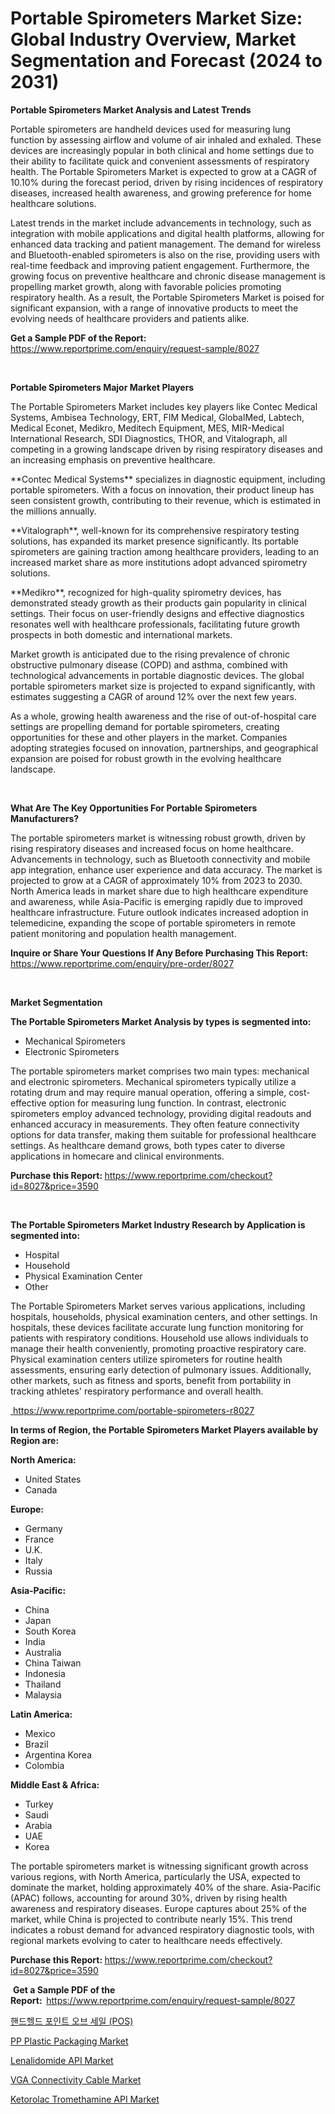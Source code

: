 <p><h1>Portable Spirometers Market Size: Global Industry Overview, Market Segmentation and Forecast (2024 to 2031)</h1></p><p><strong>Portable Spirometers Market Analysis and Latest Trends</strong></p>
<p><p>Portable spirometers are handheld devices used for measuring lung function by assessing airflow and volume of air inhaled and exhaled. These devices are increasingly popular in both clinical and home settings due to their ability to facilitate quick and convenient assessments of respiratory health. The Portable Spirometers Market is expected to grow at a CAGR of 10.10% during the forecast period, driven by rising incidences of respiratory diseases, increased health awareness, and growing preference for home healthcare solutions.</p><p>Latest trends in the market include advancements in technology, such as integration with mobile applications and digital health platforms, allowing for enhanced data tracking and patient management. The demand for wireless and Bluetooth-enabled spirometers is also on the rise, providing users with real-time feedback and improving patient engagement. Furthermore, the growing focus on preventive healthcare and chronic disease management is propelling market growth, along with favorable policies promoting respiratory health. As a result, the Portable Spirometers Market is poised for significant expansion, with a range of innovative products to meet the evolving needs of healthcare providers and patients alike.</p></p>
<p><strong>Get a Sample PDF of the Report:&nbsp;</strong> <a href="https://www.reportprime.com/enquiry/request-sample/8027">https://www.reportprime.com/enquiry/request-sample/8027</a></p>
<p>&nbsp;</p>
<p><strong>Portable Spirometers Major Market Players</strong></p>
<p><p>The Portable Spirometers Market includes key players like Contec Medical Systems, Ambisea Technology, ERT, FIM Medical, GlobalMed, Labtech, Medical Econet, Medikro, Meditech Equipment, MES, MIR-Medical International Research, SDI Diagnostics, THOR, and Vitalograph, all competing in a growing landscape driven by rising respiratory diseases and an increasing emphasis on preventive healthcare.</p><p>**Contec Medical Systems** specializes in diagnostic equipment, including portable spirometers. With a focus on innovation, their product lineup has seen consistent growth, contributing to their revenue, which is estimated in the millions annually. </p><p>**Vitalograph**, well-known for its comprehensive respiratory testing solutions, has expanded its market presence significantly. Its portable spirometers are gaining traction among healthcare providers, leading to an increased market share as more institutions adopt advanced spirometry solutions.</p><p>**Medikro**, recognized for high-quality spirometry devices, has demonstrated steady growth as their products gain popularity in clinical settings. Their focus on user-friendly designs and effective diagnostics resonates well with healthcare professionals, facilitating future growth prospects in both domestic and international markets.</p><p>Market growth is anticipated due to the rising prevalence of chronic obstructive pulmonary disease (COPD) and asthma, combined with technological advancements in portable diagnostic devices. The global portable spirometers market size is projected to expand significantly, with estimates suggesting a CAGR of around 12% over the next few years.</p><p>As a whole, growing health awareness and the rise of out-of-hospital care settings are propelling demand for portable spirometers, creating opportunities for these and other players in the market. Companies adopting strategies focused on innovation, partnerships, and geographical expansion are poised for robust growth in the evolving healthcare landscape.</p></p>
<p>&nbsp;</p>
<p><strong>What Are The Key Opportunities For Portable Spirometers Manufacturers?</strong></p>
<p><p>The portable spirometers market is witnessing robust growth, driven by rising respiratory diseases and increased focus on home healthcare. Advancements in technology, such as Bluetooth connectivity and mobile app integration, enhance user experience and data accuracy. The market is projected to grow at a CAGR of approximately 10% from 2023 to 2030. North America leads in market share due to high healthcare expenditure and awareness, while Asia-Pacific is emerging rapidly due to improved healthcare infrastructure. Future outlook indicates increased adoption in telemedicine, expanding the scope of portable spirometers in remote patient monitoring and population health management.</p></p>
<p><strong>Inquire or Share Your Questions If Any Before Purchasing This Report:</strong> <a href="https://www.reportprime.com/enquiry/pre-order/8027">https://www.reportprime.com/enquiry/pre-order/8027</a></p>
<p>&nbsp;</p>
<p><strong>Market Segmentation</strong></p>
<p><strong>The Portable Spirometers Market Analysis by types is segmented into:</strong></p>
<p><ul><li>Mechanical Spirometers</li><li>Electronic Spirometers</li></ul></p>
<p><p>The portable spirometers market comprises two main types: mechanical and electronic spirometers. Mechanical spirometers typically utilize a rotating drum and may require manual operation, offering a simple, cost-effective option for measuring lung function. In contrast, electronic spirometers employ advanced technology, providing digital readouts and enhanced accuracy in measurements. They often feature connectivity options for data transfer, making them suitable for professional healthcare settings. As healthcare demand grows, both types cater to diverse applications in homecare and clinical environments.</p></p>
<p><strong>Purchase this Report:&nbsp;</strong><a href="https://www.reportprime.com/checkout?id=8027&price=3590">https://www.reportprime.com/checkout?id=8027&price=3590</a></p>
<p>&nbsp;</p>
<p><strong>The Portable Spirometers Market Industry Research by Application is segmented into:</strong></p>
<p><ul><li>Hospital</li><li>Household</li><li>Physical Examination Center</li><li>Other</li></ul></p>
<p><p>The Portable Spirometers Market serves various applications, including hospitals, households, physical examination centers, and other settings. In hospitals, these devices facilitate accurate lung function monitoring for patients with respiratory conditions. Household use allows individuals to manage their health conveniently, promoting proactive respiratory care. Physical examination centers utilize spirometers for routine health assessments, ensuring early detection of pulmonary issues. Additionally, other markets, such as fitness and sports, benefit from portability in tracking athletes' respiratory performance and overall health.</p></p>
<p><a href="https://www.reportprime.com/portable-spirometers-r8027">&nbsp;https://www.reportprime.com/portable-spirometers-r8027</a></p>
<p><strong>In terms of Region, the Portable Spirometers Market Players available by Region are:</strong></p>
<p>
    <p> <strong> North America: </strong>
        <ul>
            <li>United States</li>
            <li>Canada</li>
        </ul>
        </p> 
    <p> <strong> Europe: </strong>
        <ul>
            <li>Germany</li>
            <li>France</li>
            <li>U.K.</li>
            <li>Italy</li>
            <li>Russia</li>
        </ul>
        </p> 
    <p> <strong> Asia-Pacific: </strong>
        <ul>
            <li>China</li>
            <li>Japan</li>
            <li>South Korea</li>
            <li>India</li>
            <li>Australia</li>
            <li>China Taiwan</li>
            <li>Indonesia</li>
            <li>Thailand</li>
            <li>Malaysia</li>
        </ul>
        </p> 
    <p> <strong> Latin America: </strong>
        <ul>
            <li>Mexico</li>
            <li>Brazil</li>
            <li>Argentina Korea</li>
            <li>Colombia</li>
        </ul>
        </p> 
    <p> <strong> Middle East & Africa: </strong>
        <ul>
            <li>Turkey</li>
            <li>Saudi</li>
            <li>Arabia</li>
            <li>UAE</li>
            <li>Korea</li>
        </ul>
    </p>
    </p>
<p><p>The portable spirometers market is witnessing significant growth across various regions, with North America, particularly the USA, expected to dominate the market, holding approximately 40% of the share. Asia-Pacific (APAC) follows, accounting for around 30%, driven by rising health awareness and respiratory diseases. Europe captures about 25% of the market, while China is projected to contribute nearly 15%. This trend indicates a robust demand for advanced respiratory diagnostic tools, with regional markets evolving to cater to healthcare needs effectively.</p></p>
<p><strong>Purchase this Report: </strong><a href="https://www.reportprime.com/checkout?id=8027&price=3590">https://www.reportprime.com/checkout?id=8027&price=3590</a></p>
<p>&nbsp;<strong>Get a Sample PDF of the Report:&nbsp;&nbsp;</strong><a href="https://www.reportprime.com/enquiry/request-sample/8027">https://www.reportprime.com/enquiry/request-sample/8027</a></p>
<p><strong></strong></p>
<p><p><a href="https://medium.com/@macking460/handheld-point-of-sale-pos-market-%EC%9D%98-%EA%B8%80%EB%A1%9C%EB%B2%8C-%EC%8B%9C%EC%9E%A5-%EA%B0%9C%EC%9A%94%EB%8A%94-%EC%A0%84-%EC%84%B8%EA%B3%84-%EB%B0%8F-%EC%A3%BC%EC%9A%94-%EC%8B%9C%EC%9E%A5%EC%9D%98-%EC%82%B0%EC%97%85%EC%97%90-%EC%98%81%ED%96%A5%EC%9D%84-%EB%AF%B8%EC%B9%98%EB%8A%94-%EC%A3%BC%EC%9A%94-%ED%8A%B8%EB%A0%8C%EB%93%9C%EC%97%90-%EB%8C%80%ED%95%9C-%EB%8F%85%ED%8A%B9%ED%95%9C-%EA%B4%80%EC%A0%90%EC%9D%84-f56accb978f2">핸드헬드 포인트 오브 세일 (POS)</a></p><p><a href="https://www.linkedin.com/pulse/pp-plastic-packaging-market-outlook-complete-industry-analysis-bz4wf?trackingId=AKQSXFZ4TtyR1yeU2iImRg%3D%3D">PP Plastic Packaging Market</a></p><p><a href="https://issuu.com/reportprime-2/docs/lenalidomide-api-market-size-2030.p_c72ddcb60fb22e">Lenalidomide API Market</a></p><p><a href="https://medium.com/@gracielawharris42024/comprehensive-analysis-of-the-global-vga-connectivity-cable-market-growth-trends-market-501cc662bf42">VGA Connectivity Cable Market</a></p><p><a href="https://issuu.com/reportprime-2/docs/ketorolac-tromethamine-api-market-s_f29a2666364417">Ketorolac Tromethamine API Market</a></p></p>